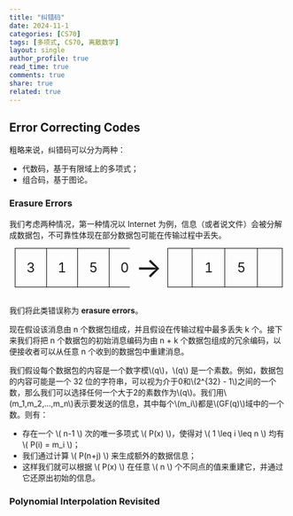 ```yaml
---
title: "纠错码"
date: 2024-11-1
categories: [CS70]
tags: [多项式, CS70, 离散数学]
layout: single
author_profile: true
read_time: true
comments: true
share: true
related: true
---
```


## Error Correcting Codes

粗略来说，纠错码可以分为两种：

- 代数码，基于有限域上的多项式；
- 组合码，基于图论。

### Erasure Errors

我们考虑两种情况，第一种情况以 Internet 为例，信息（或者说文件）会被分解成数据包，不可靠性体现在部分数据包可能在传输过程中丢失。

<div style="display: flex; align-items: center; justify-content: center;">  
  <table style="border-collapse:collapse; margin: 0 10px;">  
    <tr>  
      <td style="border: 1px solid black; padding: 20px; text-align: center; font-size: 24px; width: 50px; height: 50px;">3</td>  
      <td style="border: 1px solid black; padding: 20px; text-align: center; font-size: 24px; width: 50px; height: 50px;">1</td>  
      <td style="border: 1px solid black; padding: 20px; text-align: center; font-size: 24px; width: 50px; height: 50px;">5</td>  
      <td style="border: 1px solid black; padding: 20px; text-align: center; font-size: 24px; width: 50px; height: 50px;">0</td>  
    </tr>  
  </table>  
  <div style="font-size: 50px;">&#8594;</div>  
  <table style="border-collapse:collapse; margin: 0 10px;">  
    <tr>  
      <td style="border: 1px solid black; padding: 20px; text-align: center; font-size: 24px; width: 50px; height: 50px;"></td>  
      <td style="border: 1px solid black; padding: 20px; text-align: center; font-size: 24px; width: 50px; height: 50px;">1</td>  
      <td style="border: 1px solid black; padding: 20px; text-align: center; font-size: 24px; width: 50px; height: 50px;">5</td>  
      <td style="border: 1px solid black; padding: 20px; text-align: center; font-size: 24px; width: 50px; height: 50px;"></td>  
    </tr>  
  </table>  
</div>

<br>

我们将此类错误称为 <strong> erasure errors</strong>。

现在假设该消息由 n 个数据包组成，并且假设在传输过程中最多丢失 k 个。接下来我们将把 n 个数据包的初始消息编码为由
n + k 个数据包组成的冗余编码，以便接收者可以从任意 n 个收到的数据包中重建消息。

<head>  
    <meta charset="UTF-8">    
    <script src="https://polyfill.io/v3/polyfill.min.js?features=es6"></script>  
    <script id="MathJax-script" async src="https://cdn.jsdelivr.net/npm/mathjax@3/es5/tex-mml-chtml.js"></script>  
</head>
<body>
    <p>
    我们假设每个数据包的内容是一个数字模\(q\)，\(q\) 是一个素数。例如，数据包的内容可能是一个 32 位的字符串，可以视为介于0和\(2^{32} - 1\)之间的一个数，那么我们可以选择任何一个大于2的素数作为\(q\)。我们用\(m_1,m_2,...,m_n\)表示要发送的信息，其中每个\(m_i\)都是\(GF(q)\)域中的一个数。则有：<br>
    <ul>  
        <li>存在一个 \( n-1 \) 次的唯一多项式 \( P(x) \)，使得对 \( 1 \leq i \leq n \) 均有 \( P(i) = m_i \)；</li>  
        <li>我们通过计算 \( P(n+j) \) 来生成额外的数据信息；</li>  
        <li>这样我们就可以根据 \( P(x) \) 在任意 \( n \) 个不同点的值来重建它，并通过它还原出初始的信息。</li>  
    </ul>
    </p>
</body>

### Polynomial Interpolation Revisited
